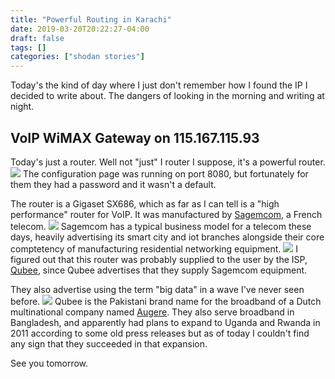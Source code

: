 ```yaml
---
title: "Powerful Routing in Karachi"
date: 2019-03-20T20:22:27-04:00
draft: false
tags: []
categories: ["shodan stories"]
---
```


Today's the kind of day where I just don't remember how I found the IP I decided to write about. The dangers of looking in the morning and writing at night.

## VoIP WiMAX Gateway on 115.167.115.93
Today's just a router. Well not "just" I router I suppose, it's a powerful router.
![](/images/100Days/Day75/firstlook.png)
The configuration page was running on port 8080, but fortunately for them they had a password and it wasn't a default.

The router is a Gigaset SX686, which as far as I can tell is a "high performance" router for VoIP. It was manufactured by [Sagemcom](https://www.sagemcom.com/), a French telecom.
![](/images/100Days/Day75/gigaset.png)
Sagemcom has a typical business model for a telecom these days, heavily advertising its smart city and iot branches alongside their core comptetency of manufacturing residential networking equipment.
![](/images/100Days/Day75/diverse.png)
I figured out that this router was probably supplied to the user by the ISP, [Qubee](http://qubee.com.pk/join-in/), since Qubee advertises that they supply Sagemcom equipment.

They also advertise using the term "big data" in a wave I've never seen before.
![](/images/100Days/Day75/youtube.png)
Qubee is the Pakistani brand name for the broadband of a Dutch multinational company named [Augere](https://en.wikipedia.org/wiki/Augere). They also serve broadband in Bangladesh, and apparently had plans to expand to Uganda and Rwanda in 2011 according to some old press releases but as of today I couldn't find any sign that they succeeded in that expansion.

See you tomorrow.
